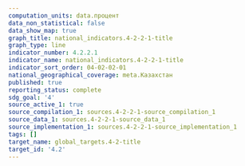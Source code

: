 ```yaml
---
computation_units: data.процент
data_non_statistical: false
data_show_map: true
graph_title: national_indicators.4-2-2-1-title
graph_type: line
indicator_number: 4.2.2.1
indicator_name: national_indicators.4-2-2-1-title
indicator_sort_order: 04-02-02-01
national_geographical_coverage: meta.Казахстан
published: true
reporting_status: complete
sdg_goal: '4'
source_active_1: true
source_compilation_1: sources.4-2-2-1-source_compilation_1
source_data_1: sources.4-2-2-1-source_data_1
source_implementation_1: sources.4-2-2-1-source_implementation_1
tags: []
target_name: global_targets.4-2-title
target_id: '4.2'
---
```

